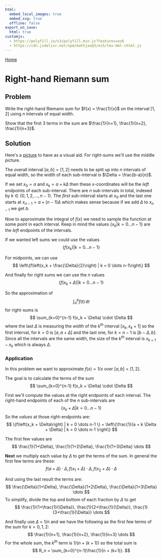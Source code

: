 ```yaml
---
html:
  embed_local_images: true
  embed_svg: true
  offline: false
export_on_save:
  html: true
customjs:
  - https://polyfill.io/v3/polyfill.min.js?features=es6
  - https://cdn.jsdelivr.net/npm/mathjax@3/es5/tex-mml-chtml.js
---
```


[Home](/index.html)


# Right-hand Riemann sum

## Problem
Write the right-hand Riemann sum for $f(x) = \frac{1}{x}$
on the interval $[1,2]$ using $n$ intervals of equal width.

Show that the first 3 terms in the sum are
$\frac{1}{n+1}, \frac{1}{n+2}, \frac{1}{n+3}$.

## Solution

Here's a [picture](https://d20khd7ddkh5ls.cloudfront.net/left-right-midpoints.png)
to have as a visual aid. For right-sums we'll use the middle picture.

The overall interval $[a,b]=[1,2]$ needs to be split up into $n$ intervals of equal width,
so the width of each sub-interval is $\Delta = \frac{b-a}{n}$.

If we set $x_0 = a$ and $x_k = a + k \Delta$ then these $x$-coordinates will be the *left* endpoints of each sub-interval.
There are $n$ sub-intervals in total, indexed by $k \in \{0,1,2,\dots, n-1\}$. The *first* sub-interval starts at $x_0$ and the last one
starts at $x_{n-1} = a + (n-1) \Delta$ which makes sense because if we add $\Delta$ to $x_{n-1}$ we get $b$.

Now to approximate the integral of $f(x)$ we need to sample the function at some point in each interval.
Keep in mind the values $\{ x_k | k = 0 \dots n-1 \}$ are the *left* endpoints of the intervals.

If we wanted left sums we could use the values
$$
    \{f(x_k) | k = 0 \dots n-1 \}
$$

For midpoints, we can use
$$
    \left\{f\left(x_k + \frac{\Delta}{2}\right) | k = 0 \dots n-1\right\}
$$

And finally for right sums we can use the $n$ values
$$
    \{f\left(x_k + \Delta\right) | k = 0 \dots n-1 \}
$$

So the approximation of
$$
    \int_{a}^{b} f(t) \,\mathrm{d}t 
$$
for right-sums is
$$
    \sum_{k=0}^{n-1} f(x_k + \Delta) \cdot \Delta
$$
where the last $\Delta$ is measuring the *width* of the $k^{th}$ interval $[x_k, x_k+1]$
so the first interval, for $k=0$ is $[a, a + \Delta]$ and the last one, for $k=n-1$ is $[b-\Delta, b]$.
Since all the intervals are the same width, the size of the $k^{th}$ interval is $x_{k+1}-x_k$ which is always $\Delta$.


### Application

In this problem we want to approximate $f(x) = 1/x$ over $[a,b]=[1,2]$.

The goal is to calculate the terms of the sum
$$
    \sum_{k=0}^{n-1} f(x_k + \Delta) \cdot \Delta
$$

First we'll compute the values at the right endpoints of each interval.
The right-hand endpoints of each of the $n$ sub-intervals are
$$
    \{x_k + \Delta | k = 0 \dots n-1 \}
$$
So the *values* at those right-endpoints are:
$$
    \{f\left(x_k + \Delta\right) | k = 0 \dots n-1 \}
    = \left\{\frac{1}{a + k \Delta + \Delta} | k = 0 \dots n-1 \right\}
$$

The first few values are
$$
    \frac{1}{1+\Delta}, \frac{1}{1+2\Delta}, \frac{1}{1+3\Delta} \dots
$$

**Next** we multiply each value by $\Delta$ to get the terms of the sum.
In general the first few terms are these:
$$
    f(a + \Delta) \cdot \Delta, f(x_1 + \Delta) \cdot \Delta, f(x_2 + \Delta) \cdot \Delta
$$

And using the last result the terms are:
$$
    \frac{\Delta}{1+\Delta}, \frac{\Delta}{1+2\Delta}, \frac{\Delta}{1+3\Delta} \dots
$$
To simplify, divide the top and bottom of each fraction by $\Delta$ to get
$$
    \frac{1}{1+\frac{1}{\Delta}},
    \frac{1}{2+\frac{1}{\Delta}},
    \frac{1}{3+\frac{1}{\Delta}} \dots
$$

And finally use $\Delta$ = $1/n$ and we have the following as the first few terms of the sum for $k=0,1,2$:
$$
    \frac{1}{n+1},
    \frac{1}{n+2},
    \frac{1}{n+3} \dots
$$
For the whole sum, the $k^{th}$ term is $1/(n + (k+1))$ so the total sum is
$$
    R_n = \sum_{k=0}^{n-1}\frac{1}{n + (k+1)}.
$$

